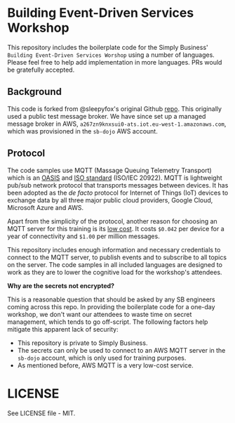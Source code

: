 # Building Event-Driven Services Workshop

This repository includes the boilerplate code for the Simply Business' `Building Event-Driven Services Worshop` using a number of languages. Please feel free to help add implementation in more languages. PRs would be gratefully accepted.

## Background

This code is forked from @sleepyfox's original Github [repo](https://github.com/sleepyfox/microservice-hackathon). This originally used a public test message broker. We have since set up a managed message broker in AWS, `a267zn9knxsui0-ats.iot.eu-west-1.amazonaws.com`, which was provisioned in the `sb-dojo` AWS account.

## Protocol

The code samples use MQTT (Massage Queuing Telemetry Transport) which is an [OASIS](https://en.wikipedia.org/wiki/Organization_for_the_Advancement_of_Structured_Information_Standards) and [ISO standard](https://en.wikipedia.org/wiki/International_Organization_for_Standardization) (ISO/IEC 20922). MQTT is lightweight pub/sub network protocol that transports messages between devices. It has been adopted as the *de facto* protocol for Internet of Things (IoT) devices to exchange data by all three major public cloud providers, Google Cloud, Microsoft Azure and AWS.

Apart from the simplicity of the protocol, another reason for choosing an MQTT server for this training is its [low cost](https://aws.amazon.com/iot-core/pricing/). It costs `$0.042` per device for a year of connectivity and `$1.00` per million messages.

This repository includes enough information and necessary credentials to connect to the MQTT server, to publish events and to subscribe to all topics on the server. The code samples in all included languages are designed to work as they are to lower the cognitive load for the workshop's attendees.

**Why are the secrets not encrypted?**

This is a reasonable question that should be asked by any SB engineers coming across this repo. In providing the boilerplate code for a one-day workshop, we don't want our attendees to waste time on secret management, which tends to go off-script. The following factors help mitigate this apparent lack of security:

+ This repository is private to Simply Business.
+ The secrets can only be used to connect to an AWS MQTT server in the `sb-dojo` account, which is only used for training purposes.
+ As mentioned before, AWS MQTT is a very low-cost service.

# LICENSE
See LICENSE file - MIT.

